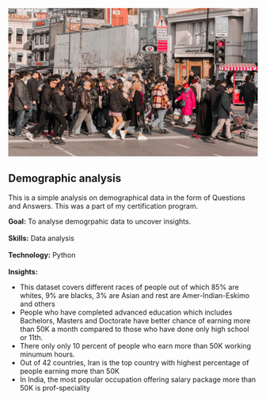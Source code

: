 
<img src="https://github.com/Abhishek321Kumar/Data-analysis-files/blob/main/Demographic analysis/demographic.jpg" alt="demographic data" width="100%" height="300" style="object-fit:cover; " />

## Demographic analysis
<p>This is a simple analysis on demographical data in the form of Questions and Answers. This was a part of my certification program.</p>
<div><b>Goal:</b> To analyse demogrpahic data to uncover insights.</div>
<br/>
<div><b>Skills:</b> Data analysis</div>
<br/>
<div><b>Technology:</b> Python</div>
<br/>
<div><b>Insights:</b> 
<ul>
<li>This dataset covers different races of people out of which 85% are whites, 9% are blacks, 3% are Asian and rest are Amer-Indian-Eskimo and others</li>  
<li>People who have completed advanced education which includes Bachelors, Masters and Doctorate have better chance of earning more than 50K a month compared to those who have done only high school or 11th.</li>  
<li>There only only 10 percent of people who earn more than 50K working minumum hours.</li>
<li>Out of 42 countries, Iran is the top country with highest percentage of people earning more than 50K</li>
<li>In India, the most popular occupation offering salary package more than 50K is prof-speciality</li>
</ul>
</div>
